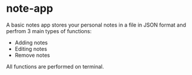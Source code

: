 # note-app

A basic notes app stores your personal notes in a file in JSON format and perfrom 
3 main types of functions: 
- Adding notes
- Editing notes
- Remove notes            

All functions are performed on terminal.
